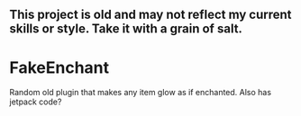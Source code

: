 ## This project is old and may not reflect my current skills or style. Take it with a grain of salt.

# FakeEnchant
Random old plugin that makes any item glow as if enchanted. Also has jetpack code?
